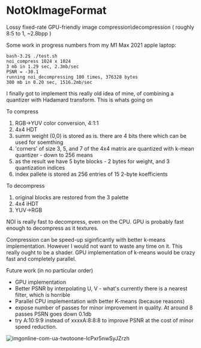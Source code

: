 # NotOkImageFormat
Lossy fixed-rate GPU-friendly image compression\decompression ( roughly 8:5 to 1, ~2.8bpp )

Some work in progress numbers from my M1 Max 2021 apple laptop:

    bash-3.2$ ./test.sh
    noi_compress 1024 x 1024
    3 mb in 1.29 sec, 2.3mb/sec
    PSNR = -30.1
    running noi_decompressing 100 times, 376328 bytes
    300 mb in 0.20 sec, 1516.2mb/sec

I finally got to implement this really old idea of mine, of combining a quantizer with Hadamard transform.
This is whats going on

To compress

1. RGB->YUV color conversion, 4:1:1
2. 4x4 HDT
3. summ weight (0,0) is stored as is. there are 4 bits there which can be used for soemthing
4. 'corners' of size 3, 5, and 7 of the 4x4 matrix are quantized with k-mean quantizer - down to 256 means
5. as the result we have 5 byte blocks - 2 bytes for weight, and 3 quantization indices
6. index pallete is stored as 256 entries of 15 2-byte koefficients

To decompress

1. original blocks are restored from the 3 palette
2. 4x4 iHDT
3. YUV->RGB

NOI is really fast to decompress, even on the CPU. GPU is probably fast enough to decompress as it textures.

Compression can be speed-up siginficantly with better k-means implementation. However I would not want to waste any time on it. This really ought to be a shader. GPU implementation of k-means would be crazy fast and completely parallel.

Future work (in no particular order)

* GPU implementation
* Better PSNR by interpolating U, V - what's currently there is a nearest filter, which is horrible
* Parallel CPU implementation with better K-means (because reasons)
* expose number of passes for minor improvement in quality. At around 8 passes PSRN goes down 0.1db
* try A:10:9:9 instead of xxxxA:8:8:8 to improve PSNR at the cost of minor speed reduction.

![imgonline-com-ua-twotoone-IcPxr5nwSyJZrzh](https://user-images.githubusercontent.com/272689/144298283-cecd62d5-c9e9-42c1-a7a7-e6b1589c8bb8.png)
